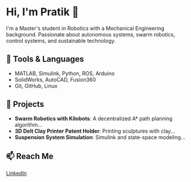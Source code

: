 # Hi, I'm Pratik 👋

I'm a Master's student in Robotics with a Mechanical Engineering background. Passionate about autonomous systems, swarm robotics, control systems, and sustainable technology.

## 🔧 Tools & Languages
- MATLAB, Simulink, Python, ROS, Arduino
- SolidWorks, AutoCAD, Fusion360
- Git, GitHub, Linux

## 🚀 Projects
- **Swarm Robotics with Kilobots**: A decentralized A* path planning algorithm...
- **3D Delt Clay Printer Patent Holder**: Printing sculptures with clay...
- **Suspension System Simulation**: Simulink and state-space modeling...


## 📫 Reach Me
[LinkedIn](https://www.linkedin.com/in/pratik-chodankar200114/)

